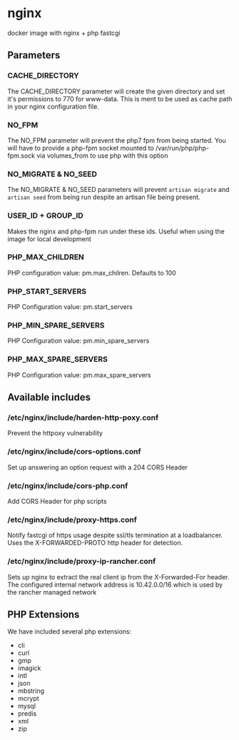 # nginx
docker image with nginx + php fastcgi

## Parameters
### CACHE\_DIRECTORY
The CACHE\_DIRECTORY parameter will create the given directory and set it's
permissions to 770 for www-data. This is ment to be used as cache path in your
nginx configuration file.
### NO\_FPM
The NO\_FPM parameter will prevent the php7 fpm from being started. You will
have to provide a php-fpm socket mounted to /var/run/php/php-fpm.sock via
volumes\_from to use php with this option
### NO\_MIGRATE & NO\_SEED
The NO\_MIGRATE & NO\_SEED parameters will prevent `artisan migrate` and
`artisan seed` from being run despite an artisan file being present.
### USER\_ID + GROUP\_ID
Makes the nginx and php-fpm run under these ids. Useful when using the image
for local development
### PHP\_MAX\_CHILDREN
PHP configuration value: pm.max\_chilren. Defaults to 100
### PHP\_START\_SERVERS
PHP Configuration value: pm.start\_servers
### PHP\_MIN\_SPARE\_SERVERS
PHP Configuration value: pm.min\_spare\_servers
### PHP\_MAX\_SPARE\_SERVERS
PHP Configuration value: pm.max\_spare\_servers

## Available includes

### /etc/nginx/include/harden-http-poxy.conf
Prevent the httpoxy vulnerability
### /etc/nginx/include/cors-options.conf
Set up answering an option request with a 204 CORS Header
### /etc/nginx/include/cors-php.conf
Add CORS Header for php scripts
### /etc/nginx/include/proxy-https.conf
Notify fastcgi of https usage despite ssl/tls termination at a loadbalancer.
Uses the X-FORWARDED-PROTO http header for detection.
### /etc/nginx/include/proxy-ip-rancher.conf
Sets up nginx to extract the real client ip from the X-Forwarded-For header. The
configured internal network address is 10.42.0.0/16 which is used by the rancher
managed network

## PHP Extensions

We have included several php extensions:
- cli
- curl
- gmp
- imagick
- intl
- json
- mbstring
- mcrypt
- mysql
- predis
- xml
- zip
